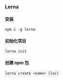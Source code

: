 ### Lerna

#### 安装

```shell
npm i -g lerna
```

#### 初始化项目

```shell
lerna init
```

#### 创建 npm 包

```shell
lerna create <name> [loc]
```